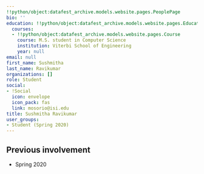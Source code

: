 ```yaml
---
!!python/object:datafest_archive.models.website.pages.PeoplePage
bio: ''
education: !!python/object:datafest_archive.models.website.pages.Education
  courses:
  - !!python/object:datafest_archive.models.website.pages.Course
    course: M.S. student in Computer Science
    institution: Viterbi School of Engineering
    year: null
email: null
first_name: Sushmitha
last_name: Ravikumar
organizations: []
role: Student
social:
- !Social
  icon: envelope
  icon_pack: fas
  link: mosorio@isi.edu
title: Sushmitha Ravikumar
user_groups:
- Student (Spring 2020)
---
```



## Previous involvement

* Spring 2020

